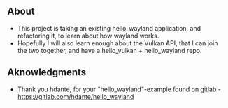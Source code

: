 ## About

- This project is taking an existing hello_wayland application, and refactoring it, to learn about how wayland works.
- Hopefully I will also learn enough about the Vulkan API, that I can join the two together, and have a hello_vulkan + hello_wayland repo.

## Aknowledgments

- Thank you hdante, for your "hello_wayland"-example found on gitlab - https://gitlab.com/hdante/hello_wayland
